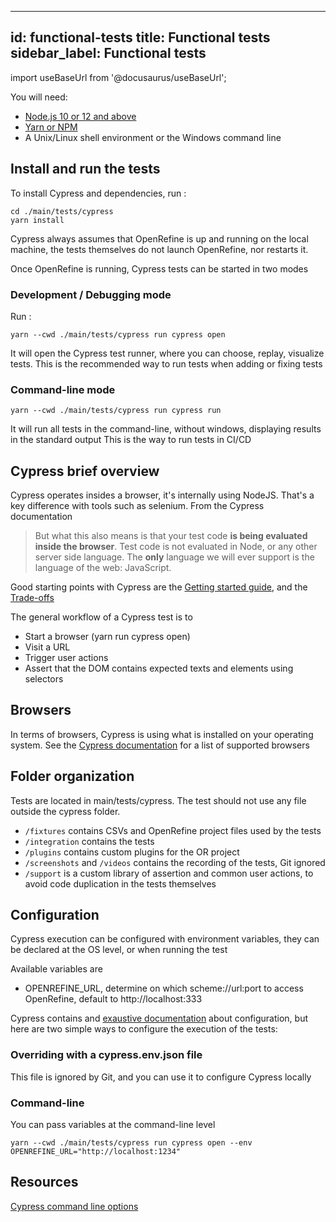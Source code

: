 
---
id: functional-tests
title: Functional tests
sidebar_label: Functional tests 
---

import useBaseUrl from '@docusaurus/useBaseUrl';


You will need:
* [Node.js 10 or 12 and above](https://nodejs.org)
* [Yarn or NPM](https://yarnpkg.com/)
* A Unix/Linux shell environment or the Windows command line


## Install and run the tests

To install Cypress and dependencies, run : 
```
cd ./main/tests/cypress
yarn install
```
Cypress always assumes that OpenRefine is up and running on the local machine, the tests themselves do not launch OpenRefine, nor restarts it.

Once OpenRefine is running, Cypress tests can be started in two modes

### Development / Debugging mode

Run :
```shell
yarn --cwd ./main/tests/cypress run cypress open
```
It will open the Cypress test runner, where you can choose, replay, visualize tests.
This is the recommended way to run tests when adding or fixing tests

### Command-line mode

```shell
yarn --cwd ./main/tests/cypress run cypress run
```
It will run all tests in the command-line, without windows, displaying results in the standard output
This is the way to run tests in CI/CD

## Cypress brief overview

Cypress operates insides a browser, it's internally using NodeJS.
That's a key difference with tools such as selenium.
From the Cypress documentation
> But what this also means is that your test code **is being evaluated inside the browser**. Test code is not evaluated in Node, or any other server side language. The **only** language we will ever support is the language of the web: JavaScript.

Good starting points with Cypress are the [Getting started guide](https://docs.cypress.io/guides/getting-started/writing-your-first-test.html#Write-your-first-test),  and the [Trade-offs](https://docs.cypress.io/guides/references/trade-offs.html#Permanent-trade-offs-1)

The general workflow of a Cypress test is to
* Start a browser (yarn run cypress open)
* Visit a URL
* Trigger user actions
* Assert that the DOM contains expected texts and elements using selectors


## Browsers

In terms of browsers, Cypress is using what is installed on your operating system.
See the [Cypress documentation](https://docs.cypress.io/guides/guides/launching-browsers.html#Browsers) for a list of supported browsers

## Folder organization

Tests are located in main/tests/cypress.
The test should not use any file outside the cypress folder.

* `/fixtures` contains CSVs and OpenRefine project files used by the tests
* `/integration` contains the tests
* `/plugins` contains custom plugins for the OR project
* `/screenshots` and `/videos` contains the recording of the tests, Git ignored
* `/support` is a custom library of assertion and common user actions, to avoid code duplication in the tests themselves


## Configuration

Cypress execution can be configured with environment variables, they can be declared at the OS level, or when running the test

Available variables are
* OPENREFINE_URL, determine on which scheme://url:port to access OpenRefine, default to http://localhost:333

Cypress contains and [exaustive documentation](https://docs.cypress.io/guides/guides/environment-variables.html#Setting) about configuration, but here are two simple ways to configure the execution of the tests:

### Overriding with a cypress.env.json file
This file is ignored by Git, and you can use it to configure Cypress locally

### Command-line

You can pass variables at the command-line level
```
yarn --cwd ./main/tests/cypress run cypress open --env OPENREFINE_URL="http://localhost:1234"
```


## Resources

[Cypress command line options](https://docs.cypress.io/guides/guides/command-line.html#Installation)